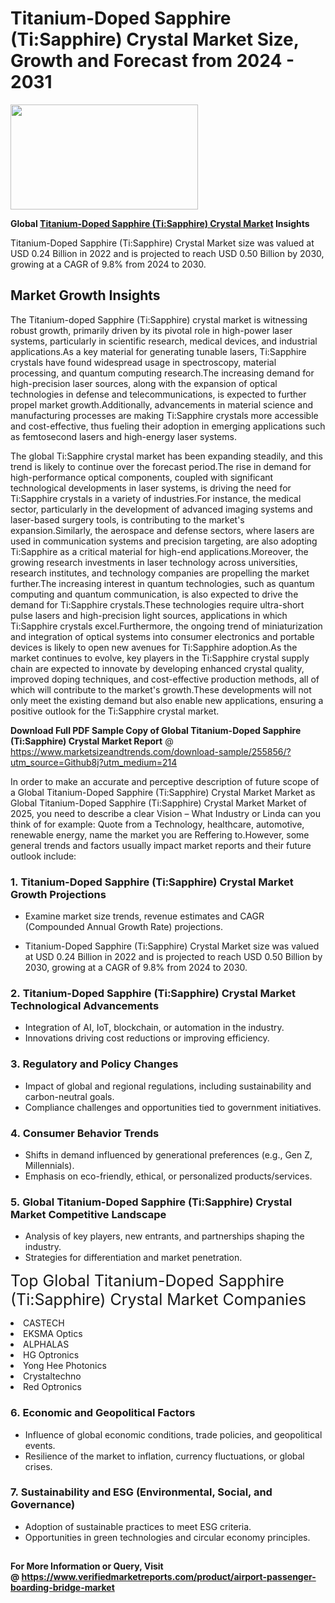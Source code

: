 <H1>Titanium-Doped Sapphire (Ti:Sapphire) Crystal Market Size, Growth and Forecast from 2024 - 2031</H1><img class="aligncenter size-medium wp-image-584254" src="https://thirdeyenews.in/wp-content/uploads/2024/09/Global-Market-Research-300x168.jpeg" alt="" width="300" height="168" /><p><strong>Global&nbsp;<a href="https://www.marketsizeandtrends.com/download-sample/255856/?utm_source=Github8j?utm_medium=214">Titanium-Doped Sapphire (Ti:Sapphire) Crystal Market</a> Insights</strong></p><p>Titanium-Doped Sapphire (Ti:Sapphire) Crystal Market size was valued at USD 0.24 Billion in 2022 and is projected to reach USD 0.50 Billion by 2030, growing at a CAGR of 9.8% from 2024 to 2030.</p><p><h2>Market Growth Insights</h2> <p>The Titanium-doped Sapphire (Ti:Sapphire) crystal market is witnessing robust growth, primarily driven by its pivotal role in high-power laser systems, particularly in scientific research, medical devices, and industrial applications.As a key material for generating tunable lasers, Ti:Sapphire crystals have found widespread usage in spectroscopy, material processing, and quantum computing research.The increasing demand for high-precision laser sources, along with the expansion of optical technologies in defense and telecommunications, is expected to further propel market growth.Additionally, advancements in material science and manufacturing processes are making Ti:Sapphire crystals more accessible and cost-effective, thus fueling their adoption in emerging applications such as femtosecond lasers and high-energy laser systems.</p> <p>The global Ti:Sapphire crystal market has been expanding steadily, and this trend is likely to continue over the forecast period.The rise in demand for high-performance optical components, coupled with significant technological developments in laser systems, is driving the need for Ti:Sapphire crystals in a variety of industries.For instance, the medical sector, particularly in the development of advanced imaging systems and laser-based surgery tools, is contributing to the market's expansion.Similarly, the aerospace and defense sectors, where lasers are used in communication systems and precision targeting, are also adopting Ti:Sapphire as a critical material for high-end applications.Moreover, the growing research investments in laser technology across universities, research institutes, and technology companies are propelling the market further.The increasing interest in quantum technologies, such as quantum computing and quantum communication, is also expected to drive the demand for Ti:Sapphire crystals.These technologies require ultra-short pulse lasers and high-precision light sources, applications in which Ti:Sapphire crystals excel.Furthermore, the ongoing trend of miniaturization and integration of optical systems into consumer electronics and portable devices is likely to open new avenues for Ti:Sapphire adoption.As the market continues to evolve, key players in the Ti:Sapphire crystal supply chain are expected to innovate by developing enhanced crystal quality, improved doping techniques, and cost-effective production methods, all of which will contribute to the market's growth.These developments will not only meet the existing demand but also enable new applications, ensuring a positive outlook for the Ti:Sapphire crystal market.<p><span class=""><strong>Download Full PDF Sample Copy of Global Titanium-Doped Sapphire (Ti:Sapphire) Crystal Market Report</strong> @ <a href="https://www.marketsizeandtrends.com/download-sample/255856/?utm_source=Github8j?utm_medium=214" target="_blank">https://www.marketsizeandtrends.com/download-sample/255856/?utm_source=Github8j?utm_medium=214</a></span></p><p>In order to make an accurate and perceptive description of future scope of a Global&nbsp;Titanium-Doped Sapphire (Ti:Sapphire) Crystal Market Market as Global&nbsp;Titanium-Doped Sapphire (Ti:Sapphire) Crystal Market Market of 2025, you need to describe a clear Vision &ndash; What Industry or Linda can you think of for example: Quote from a Technology, healthcare, automotive, renewable energy, name the market you are Reffering to.However, some general trends and factors usually impact market reports and their future outlook include:</p><h3>1.&nbsp;<strong>Titanium-Doped Sapphire (Ti:Sapphire) Crystal Market Growth Projections</strong></h3><ul><li>Examine market size trends, revenue estimates and CAGR (Compounded Annual Growth Rate) projections.</li><li><p>Titanium-Doped Sapphire (Ti:Sapphire) Crystal Market size was valued at USD 0.24 Billion in 2022 and is projected to reach USD 0.50 Billion by 2030, growing at a CAGR of 9.8% from 2024 to 2030.</p></li></ul><h3>2.&nbsp;<strong>Titanium-Doped Sapphire (Ti:Sapphire) Crystal Market Technological Advancements</strong></h3><ul><li>Integration of AI, IoT, blockchain, or automation in the industry.</li><li>Innovations driving cost reductions or improving efficiency.</li></ul><h3>3.&nbsp;<strong>Regulatory and Policy Changes</strong></h3><ul><li>Impact of global and regional regulations, including sustainability and carbon-neutral goals.</li><li>Compliance challenges and opportunities tied to government initiatives.</li></ul><h3>4.&nbsp;<strong>Consumer Behavior Trends</strong></h3><ul><li>Shifts in demand influenced by generational preferences (e.g., Gen Z, Millennials).</li><li>Emphasis on eco-friendly, ethical, or personalized products/services.</li></ul><h3>5.&nbsp;<strong>Global Titanium-Doped Sapphire (Ti:Sapphire) Crystal Market Competitive Landscape</strong></h3><ul><li>Analysis of key players, new entrants, and partnerships shaping the industry.</li><li>Strategies for differentiation and market penetration.</li></ul><p data-pm-slice="1 1 []"><span style="color: inherit; font-family: inherit; font-size: 25px;">Top Global Titanium-Doped Sapphire (Ti:Sapphire) Crystal Market Companies</span></p><div class="" data-test-id=""><p><li>CASTECH</li><li> EKSMA Optics</li><li> ALPHALAS</li><li> HG Optronics</li><li> Yong Hee Photonics</li><li> Crystaltechno</li><li> Red Optronics</li></p></div><h3>6.&nbsp;<strong>Economic and Geopolitical Factors</strong></h3><ul><li>Influence of global economic conditions, trade policies, and geopolitical events.</li><li>Resilience of the market to inflation, currency fluctuations, or global crises.</li></ul><h3>7.&nbsp;<strong>Sustainability and ESG (Environmental, Social, and Governance)</strong></h3><ul><li>Adoption of sustainable practices to meet ESG criteria.</li><li>Opportunities in green technologies and circular economy principles.</li></ul><h2><strong style="font-size: 14px;">For More Information or Query, Visit @&nbsp;</strong><a style="background-color: #ffffff; font-size: 14px;" href="https://www.marketsizeandtrends.com/report/titanium-doped-sapphire-ti-sapphire-crystal-market/" target="_blank">https://www.verifiedmarketreports.com/product/airport-passenger-boarding-bridge-market</a></h2>